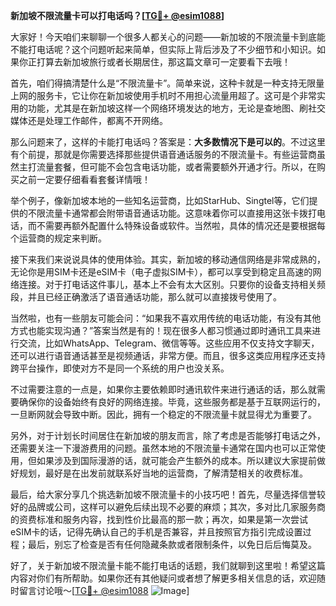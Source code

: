 **新加坡不限流量卡可以打电话吗？[[TG💪+ @esim1088](https://t.me/s/esim1088)]**

大家好！今天咱们来聊聊一个很多人都关心的问题——新加坡的不限流量卡到底能不能打电话呢？这个问题听起来简单，但实际上背后涉及了不少细节和小知识。如果你正打算去新加坡旅行或者长期居住，那这篇文章可一定要看下去哦！

首先，咱们得搞清楚什么是“不限流量卡”。简单来说，这种卡就是一种支持无限量上网的服务卡，它让你在新加坡使用手机时不用担心流量用超了。这可是个非常实用的功能，尤其是在新加坡这样一个网络环境发达的地方，无论是查地图、刷社交媒体还是处理工作邮件，都离不开网络。

那么问题来了，这样的卡能打电话吗？答案是：**大多数情况下是可以的**。不过这里有个前提，那就是你需要选择那些提供语音通话服务的不限流量卡。有些运营商虽然主打流量套餐，但可能不会包含电话功能，或者需要额外开通才行。所以，在购买之前一定要仔细看看套餐详情哦！

举个例子，像新加坡本地的一些知名运营商，比如StarHub、Singtel等，它们提供的不限流量卡通常都会附带语音通话功能。这意味着你可以直接用这张卡拨打电话，而不需要再额外配置什么特殊设备或软件。当然啦，具体的情况还是要根据每个运营商的规定来判断。

接下来我们来说说具体的使用体验。其实，新加坡的移动通信网络是非常成熟的，无论你是用SIM卡还是eSIM卡（电子虚拟SIM卡），都可以享受到稳定且高速的网络连接。对于打电话这件事儿，基本上不会有太大区别。只要你的设备支持相关频段，并且已经正确激活了语音通话功能，那么就可以直接拨号使用了。

当然啦，也有一些朋友可能会问：“如果我不喜欢用传统的电话功能，有没有其他方式也能实现沟通？”答案当然是有的！现在很多人都习惯通过即时通讯工具来进行交流，比如WhatsApp、Telegram、微信等等。这些应用不仅支持文字聊天，还可以进行语音通话甚至是视频通话，非常方便。而且，很多这类应用程序还支持跨平台操作，即使对方不是同一个系统的用户也没关系。

不过需要注意的一点是，如果你主要依赖即时通讯软件来进行通话的话，那么就需要确保你的设备始终有良好的网络连接。毕竟，这些服务都是基于互联网运行的，一旦断网就会导致中断。因此，拥有一个稳定的不限流量卡就显得尤为重要了。

另外，对于计划长时间居住在新加坡的朋友而言，除了考虑是否能够打电话之外，还需要关注一下漫游费用的问题。虽然本地的不限流量卡通常在国内也可以正常使用，但如果涉及到国际漫游的话，就可能会产生额外的成本。所以建议大家提前做好规划，最好是在出发前就联系好当地的运营商，了解清楚相关的收费标准。

最后，给大家分享几个挑选新加坡不限流量卡的小技巧吧！首先，尽量选择信誉较好的品牌或公司，这样可以避免后续出现不必要的麻烦；其次，多对比几家服务商的资费标准和服务内容，找到性价比最高的那一款；再次，如果是第一次尝试eSIM卡的话，记得先确认自己的手机是否兼容，并且按照官方指引完成设置过程；最后，别忘了检查是否有任何隐藏条款或者限制条件，以免日后后悔莫及。

好了，关于新加坡不限流量卡能不能打电话的话题，我们就聊到这里啦！希望这篇内容对你们有所帮助。如果你还有其他疑问或者想了解更多相关信息的话，欢迎随时留言讨论哦～[[TG💪+ @esim1088](https://t.me/s/esim1088) ![Image](https://i.postimg.cc/4NQfJmqS/Snipaste-2025-05-13-00-14-12.png)]